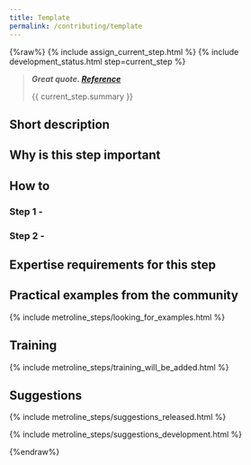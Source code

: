 ```yaml
---
title: Template
permalink: /contributing/template
---
```


{%raw%}
{% include assign_current_step.html %}
{% include development_status.html step=current_step %}

>***Great quote. [Reference]()***
>
> {{ current_step.summary }}

## Short description 


## Why is this step important


## How to

### Step 1 - 

### Step 2 - 


## Expertise requirements for this step 


## Practical examples from the community 
{% include metroline_steps/looking_for_examples.html %}


## Training
{% include metroline_steps/training_will_be_added.html %}


## Suggestions
{% include metroline_steps/suggestions_released.html %}

{% include metroline_steps/suggestions_development.html %}

{%endraw%}
